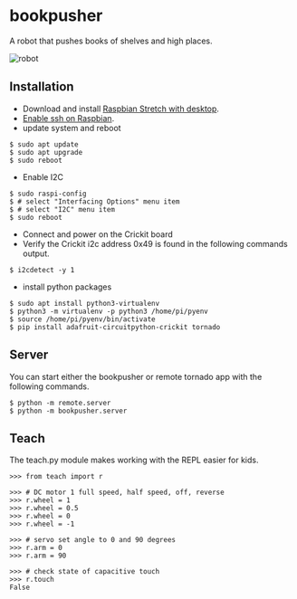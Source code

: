 # bookpusher
A robot that pushes books of shelves and high places.


![robot](https://user-images.githubusercontent.com/3801994/58211783-9929dc80-7cf5-11e9-816d-cbf1a2a7ffd9.jpg)



## Installation
 - Download and install [Raspbian Stretch with desktop](https://www.raspberrypi.org/downloads/raspbian/).
 - [Enable ssh on Raspbian](https://www.raspberrypi.org/documentation/remote-access/ssh/).
 - update system and reboot
```
$ sudo apt update
$ sudo apt upgrade
$ sudo reboot
```
 - Enable I2C
```
$ sudo raspi-config
$ # select "Interfacing Options" menu item
$ # select "I2C" menu item
$ sudo reboot
```
 - Connect and power on the Crickit board
 - Verify the Crickit i2c address 0x49 is found in the following commands output.
```
$ i2cdetect -y 1
```
 - install python packages
```
$ sudo apt install python3-virtualenv
$ python3 -m virtualenv -p python3 /home/pi/pyenv
$ source /home/pi/pyenv/bin/activate
$ pip install adafruit-circuitpython-crickit tornado
```


## Server
You can start either the bookpusher or remote tornado app with the following commands.
```
$ python -m remote.server
$ python -m bookpusher.server
```


## Teach
The teach.py module makes working with the REPL easier for kids.

```
>>> from teach import r

>>> # DC motor 1 full speed, half speed, off, reverse
>>> r.wheel = 1
>>> r.wheel = 0.5
>>> r.wheel = 0
>>> r.wheel = -1

>>> # servo set angle to 0 and 90 degrees
>>> r.arm = 0
>>> r.arm = 90

>>> # check state of capacitive touch
>>> r.touch
False
```



